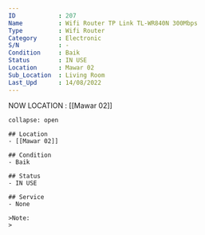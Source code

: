 ```yaml
---
ID            : 207
Name          : Wifi Router TP Link TL-WR840N 300Mbps
Type          : Wifi Router
Category      : Electronic
S/N           : -
Condition     : Baik
Status        : IN USE
Location      : Mawar 02
Sub_Location  : Living Room
Last_Upd      : 14/08/2022
---
```



NOW LOCATION : [[Mawar 02]]

```ad-History
collapse: open

## Location
- [[Mawar 02]]

## Condition
- Baik

## Status
- IN USE

## Service
- None

>Note:
>


```
